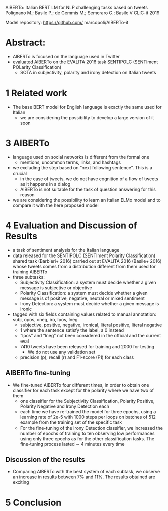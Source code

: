 AlBERTo: Italian BERT LM for NLP challenging tasks based on tweets
Polignano M.; Basile P.; de Gemmis M.; Semeraro G.; Basile V
CLiC-it 2019

Model repository: https://github.com/ marcopoli/AlBERTo-it

# Abstract: 	

* AlBERTo is focused on the language used in Twitter
* evaluated AlBERTo on the EVALITA 2016 task SENTIPOLC (SENTIment POLarity
  Classification) 
  * SOTA in subjectivity, polarity and irony detection on Italian tweets

# 1 Related work

* The base BERT model for English language is exactly the same used for Italian
  * we are considering the possibility to develop a large version of it soon

# 3 AlBERTo

* language used on social networks is different from the formal one
  * mentions, uncommon terms, links, and hashtags
* we excluding the step based on “next following sentence”. This is a crucial
  * in the case of tweets, we do not have cognition of a flow of tweets as it
    happens in a dialog
  * AlBERTo is not suitable for the task of question answering for this reason
* we are considering the possibility to learn an Italian ELMo model and to
  compare it with the here proposed model

# 4 Evaluation and Discussion of Results

* a task of sentiment analysis for the Italian language
* data released for the SENTIPOLC (SENTIment Polarity Classification) shared
  task (Barbieri+ 2016) carried out at EVALITA 2016 (Basile+ 2016) whose tweets
  comes from a distribution different from them used for training AlBERTo
* three subtasks:
  * Subjectivity Classification: a system must decide whether a given message
    is subjective or objective
  * Polarity Classification: a system must decide whether a given message is
    of positive, negative, neutral or mixed sentiment
  * Irony Detection: a system must decide whether a given message is ironic
* tagged with six fields containing values related to manual annotation:
  subj, opos, oneg, iro, lpos, lneg
  * subjective, positive, negative, ironical, literal positive, literal negative
  * 1 where the sentence satisfy the label, a 0 instead
  * “lpos” and “lneg” not been considered in the official and the current eval
  * 7410 tweets have been released for training and 2000 for testing
    * We do not use any validation set
  * precision (p), recall (r) and F1-score (F1) for each class

## AlBERTo fine-tuning

* We fine-tuned AlBERTo four different times, in order to obtain one classifier
  for each task except for the polarity where we have two of them
  * one classifier for the Subjectivity Classification, Polarity Positive,
    Polarity Negative and Irony Detection each
  * each time we have re-trained the model for three epochs, using a learning
    rate of 2e-5 with 1000 steps per loops on batches of 512 example from the
    training set of the specific task
  * For the fine-tuning of the Irony Detection classifier, we increased the
    number of epochs of training to ten observing low performances using only
    three epochs as for the other classification tasks. The fine-tuning process
    lasted ∼ 4 minutes every time

## Discussion of the results

* Comparing AlBERTo with the best system of each subtask, we observe an increase
  in results between 7% and 11%. The results obtained are exciting

# 5 Conclusion
